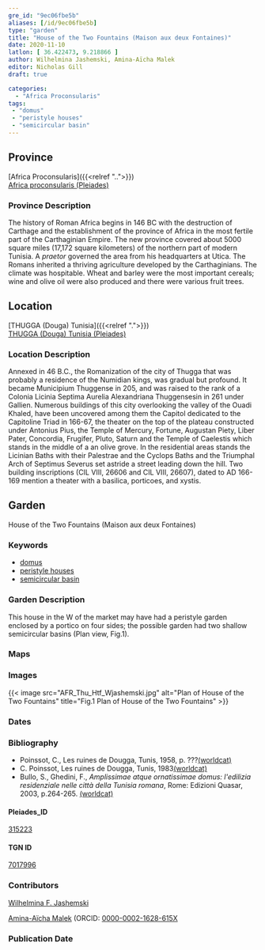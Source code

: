 ```yaml
---
gre_id: "9ec06fbe5b"
aliases: [/id/9ec06fbe5b]
type: "garden"
title: "House of the Two Fountains (Maison aux deux Fontaines)"
date: 2020-11-10
latlon: [ 36.422473, 9.218866 ]
author: Wilhelmina Jashemski, Amina-Aïcha Malek
editor: Nicholas Gill
draft: true

categories:
  - "Africa Proconsularis"
tags:
 - "domus"
 - "peristyle houses"
 - "semicircular basin"
---
```


## Province
[Africa Proconsularis]({{<relref "..">}}) \
[Africa proconsularis (Pleiades)](https://pleiades.stoa.org/places/991341)

### Province Description

The history of Roman Africa begins in 146 BC with the destruction of Carthage and the establishment of the province of Africa in the most fertile part of the Carthaginian Empire. The new province covered about 5000 square miles (17,172 square kilometers) of the northern part of modern Tunisia. A *praetor* governed the area from his headquarters at Utica. The Romans inherited a thriving agriculture developed by the Carthaginians. The  climate was hospitable. Wheat and barley were the most important cereals; wine and olive oil were also produced and there were various fruit trees.

## Location
[THUGGA (Douga) Tunisia]({{<relref ".">}}) \
[THUGGA (Douga) Tunisia (Pleiades)](https://pleiades.stoa.org/places/315223)

<!--### Plan of City

{{< image src="Doua_plan_city.jpg" alt="Plan of Thugga" title="Plan of the Thugga" >}}
-->

### Location Description

Annexed in 46 B.C., the Romanization of the city of Thugga that was probably a residence of the Numidian kings, was gradual but profound. It became Municipium Thuggense in 205, and was raised to the rank of a Colonia Licinia Septima Aurelia Alexandriana Thuggensesin in 261 under Gallien. Numerous buildings of this city overlooking the valley of the Ouadi Khaled, have been uncovered among them the Capitol dedicated to the Capitoline Triad in 166-67, the theater on the top of the plateau constructed under Antonius Pius, the Temple of Mercury, Fortune, Augustan Piety, Liber Pater, Concordia, Frugifer, Pluto, Saturn and the Temple of Caelestis which stands in the middle of a an olive grove. In the residential areas stands the Licinian Baths with their Palestrae and the Cyclops Baths and the Triumphal Arch of Septimus Severus set astride a street leading down the hill. Two building inscriptions (CIL VIII, 26606 and CIL VIII, 26607), dated to AD 166-169 mention a theater with a basilica, porticoes, and xystis.

## Garden

House of the Two Fountains (Maison aux deux Fontaines)

### Keywords

- [domus](http://vocab.getty.edu/page/aat/300005506)
- [peristyle houses](http://vocab.getty.edu/page/aat/300005452)
- [semicircular basin](#)


### Garden Description

This house in the W of the market may have had a peristyle garden enclosed by a portico on four sides; the possible garden had two shallow semicircular basins (Plan view, Fig.1).

### Maps

### Images

{{< image src="AFR_Thu_Htf_Wjashemski.jpg" alt="Plan of House of the Two Fountains" title="Fig.1 Plan of House of the Two Fountains" >}}

### Dates

### Bibliography
*  Poinssot, C., Les ruines de Dougga, Tunis, 1958, p. ???[(worldcat)](http://www.worldcat.org/oclc/804952011)
* C. Poinssot, Les ruines de Dougga, Tunis, 1983[(worldcat)](http://www.worldcat.org/oclc/475099061)
* Bullo, S., Ghedini, F., *Amplissimae atque ornatissimae domus: l'edilizia residenziale nelle città della Tunisia romana*, Rome: Edizioni Quasar, 2003, p.264-265. [(worldcat)](http://www.worldcat.org/oclc/989088620)


#### Pleiades_ID

[315223](https://pleiades.stoa.org/places/315223)

#### TGN ID

[7017996](http://vocab.getty.edu/page/tgn/7017996)

### Contributors

[Wilhelmina F. Jashemski](http://worldcat.org/identities/lccn-n80037970/)

[Amina-Aïcha Malek](http://worldcat.org/identities/lccn-n2012075871/) (ORCID: [0000-0002-1628-615X](https://orcid.org/0000-0002-1628-615X)

### Publication Date
